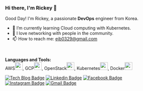 ### Hi there, I'm Rickey 👋

Good Day! I'm Rickey, a passionate **DevOps** engineer from Korea.

- 🌱 I’m currently learning Cloud computing with Kubernetes.
- 👯 I love networking with people in the community.
- 📫 How to reach me: ejb0329@gmail.com
<br>

**Languages and Tools:**<br>
AWS<img src="https://user-images.githubusercontent.com/61479654/94792993-c5d72380-0414-11eb-8ec4-819101e5f649.jpg"  width="25" height="25">, 
GCP<img src="https://user-images.githubusercontent.com/61479654/94791921-4137d580-0413-11eb-9ead-4f2354224ffe.png"  width="25" height="25">, 
OpenStack<img src="https://user-images.githubusercontent.com/61479654/94793022-ce2f5e80-0414-11eb-844d-e7067d57260b.jpg"  width="25" height="25">, 
Kubernetes<img src="https://user-images.githubusercontent.com/61479654/94792188-91af3300-0413-11eb-8ad5-c4a7098ac131.png"  width="25" height="25">, 
Docker<img src="https://user-images.githubusercontent.com/61479654/94792219-9aa00480-0413-11eb-840c-7b2fbc7205c4.png"  width="25" height="25">


  [![Tech Blog Badge](http://img.shields.io/badge/-Tech%20blog-black?style=flat-square&logo=github&link=https://jbhs7014.tistory.com/)](https://jbhs7014.tistory.com/) [![Linkedin Badge](https://img.shields.io/badge/-LinkedIn-blue?style=flat-square&logo=Linkedin&logoColor=white&link=https://www.linkedin.com/in/jungbin-eom-9827931a4/)](https://www.linkedin.com/in/jungbin-eom-9827931a4/) [![Facebook Badge](https://img.shields.io/badge/facebook-1877f2?style=flat-square&logo=facebook&logoColor=white&link=https://www.facebook.com/profile.php?id=100004248822179)](https://www.facebook.com/profile.php?id=100004248822179) [![Instagram Badge](https://img.shields.io/badge/Instagram-e4405f?style=flat-square&logo=instagram&logoColor=white&link=https://www.instagram.com/eommm_jb_/)](https://www.instagram.com/eommm_jb_/) [![Gmail Badge](https://img.shields.io/badge/Gmail-d14836?style=flat-square&logo=Gmail&logoColor=white&link=mailto:ejb0329@gmail.com)](mailto:ejb0329@gmail.com)
